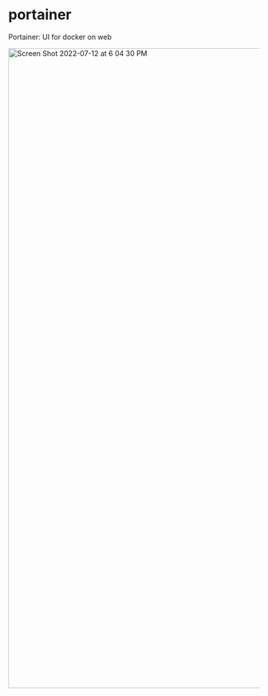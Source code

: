 # portainer

Portainer: UI for docker on web

<img width="1280" alt="Screen Shot 2022-07-12 at 6 04 30 PM" src="https://user-images.githubusercontent.com/73995528/178502874-b59e7d1d-da60-4840-b854-0ed783343838.png">

